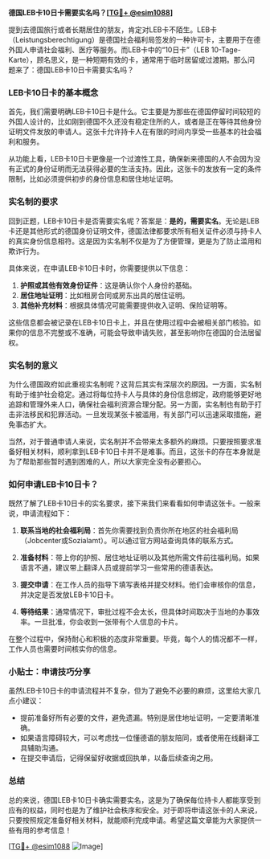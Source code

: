**德国LEB卡10日卡需要实名吗？[[TG💪+ @esim1088](https://t.me/s/esim1088)]**

提到去德国旅行或者长期居住的朋友，肯定对LEB卡不陌生。LEB卡（Leistungsberechtigung）是德国社会福利局签发的一种许可卡，主要用于在德外国人申请社会福利、医疗等服务。而LEB卡中的“10日卡”（LEB 10-Tage-Karte），顾名思义，是一种短期有效的卡，通常用于临时居留或过渡期。那么问题来了：德国LEB卡10日卡需要实名吗？

### LEB卡10日卡的基本概念

首先，我们需要明确LEB卡10日卡是什么。它主要是为那些在德国停留时间较短的外国人设计的，比如刚到德国不久还没有稳定住所的人，或者是正在等待其他身份证明文件发放的申请人。这张卡允许持卡人在有限的时间内享受一些基本的社会福利和服务。

从功能上看，LEB卡10日卡更像是一个过渡性工具，确保新来德国的人不会因为没有正式的身份证明而无法获得必要的生活支持。因此，这张卡的发放有一定的条件限制，比如必须提供初步的身份信息和居住地址证明。

### 实名制的要求

回到正题，LEB卡10日卡是否需要实名呢？答案是：**是的，需要实名**。无论是LEB卡还是其他形式的德国身份证明文件，德国法律都要求所有相关证件必须与持卡人的真实身份信息相符。这是因为实名制不仅是为了方便管理，更是为了防止滥用和欺诈行为。

具体来说，在申请LEB卡10日卡时，你需要提供以下信息：

1. **护照或其他有效身份证件**：这是确认你个人身份的基础。
2. **居住地址证明**：比如租房合同或房东出具的居住证明。
3. **其他补充材料**：根据具体情况可能需要提供收入证明、保险证明等。

这些信息都会被记录在LEB卡10日卡上，并且在使用过程中会被相关部门核验。如果你的信息不完整或不准确，可能会导致申请失败，甚至影响你在德国的合法居留权。

### 实名制的意义

为什么德国政府如此重视实名制呢？这背后其实有深层次的原因。一方面，实名制有助于维护社会稳定。通过将每位持卡人与具体的身份信息绑定，政府能够更好地追踪和管理外来人口，确保社会福利资源合理分配。另一方面，实名制也有助于打击非法移民和犯罪活动。一旦发现某张卡被滥用，有关部门可以迅速采取措施，避免事态扩大。

当然，对于普通申请人来说，实名制并不会带来太多额外的麻烦。只要按照要求准备好相关材料，顺利拿到LEB卡10日卡并不是难事。而且，这张卡的存在本身就是为了帮助那些暂时遇到困难的人，所以大家完全没有必要担心。

### 如何申请LEB卡10日卡？

既然了解了LEB卡10日卡的实名要求，接下来我们来看看如何申请这张卡。一般来说，申请流程如下：

1. **联系当地的社会福利局**：首先你需要找到负责你所在地区的社会福利局（Jobcenter或Sozialamt）。可以通过官方网站查询具体的联系方式。
   
2. **准备材料**：带上你的护照、居住地址证明以及其他所需文件前往福利局。如果语言不通，建议带上翻译人员或提前学习一些常用的德语表达。

3. **提交申请**：在工作人员的指导下填写表格并提交材料。他们会审核你的信息，并决定是否发放LEB卡10日卡。

4. **等待结果**：通常情况下，审批过程不会太长，但具体时间取决于当地的办事效率。一旦批准，你会收到一张带有个人信息的卡片。

在整个过程中，保持耐心和积极的态度非常重要。毕竟，每个人的情况都不一样，工作人员也需要时间核实你的信息。

### 小贴士：申请技巧分享

虽然LEB卡10日卡的申请流程并不复杂，但为了避免不必要的麻烦，这里给大家几点小建议：

- 提前准备好所有必要的文件，避免遗漏。特别是居住地址证明，一定要清晰准确。
- 如果语言障碍较大，可以考虑找一位懂德语的朋友陪同，或者使用在线翻译工具辅助沟通。
- 在提交申请后，记得保留好收据或回执单，以备后续查询之用。

### 总结

总的来说，德国LEB卡10日卡确实需要实名，这是为了确保每位持卡人都能享受到应有的权益，同时也是为了维护社会秩序和安全。对于即将申请这张卡的人来说，只要按照规定准备好相关材料，就能顺利完成申请。希望这篇文章能为大家提供一些有用的参考信息！

[[TG💪+ @esim1088](https://t.me/s/esim1088) ![Image](https://i.postimg.cc/4NQfJmqS/Snipaste-2025-05-13-00-14-12.png)]